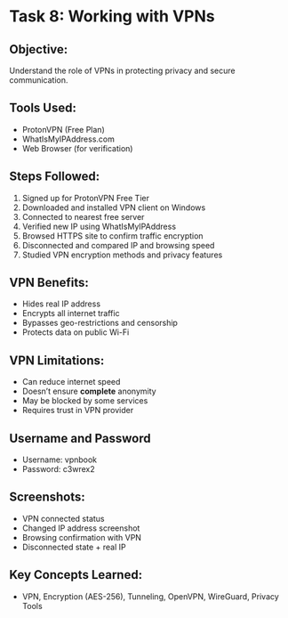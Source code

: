 # Task 8: Working with VPNs 

## Objective:
Understand the role of VPNs in protecting privacy and secure communication.

## Tools Used:
- ProtonVPN (Free Plan)
- WhatIsMyIPAddress.com
- Web Browser (for verification)

## Steps Followed:
1. Signed up for ProtonVPN Free Tier
2. Downloaded and installed VPN client on Windows
3. Connected to nearest free server
4. Verified new IP using WhatIsMyIPAddress
5. Browsed HTTPS site to confirm traffic encryption
6. Disconnected and compared IP and browsing speed
7. Studied VPN encryption methods and privacy features

## VPN Benefits:
- Hides real IP address
- Encrypts all internet traffic
- Bypasses geo-restrictions and censorship
- Protects data on public Wi-Fi

## VPN Limitations:
- Can reduce internet speed
- Doesn’t ensure **complete** anonymity
- May be blocked by some services
- Requires trust in VPN provider

## Username and Password
- Username: vpnbook
- Password: c3wrex2

##  Screenshots:
-  VPN connected status  
-  Changed IP address screenshot  
-  Browsing confirmation with VPN  
-  Disconnected state + real IP  


## Key Concepts Learned:
- VPN, Encryption (AES-256), Tunneling, OpenVPN, WireGuard, Privacy Tools

